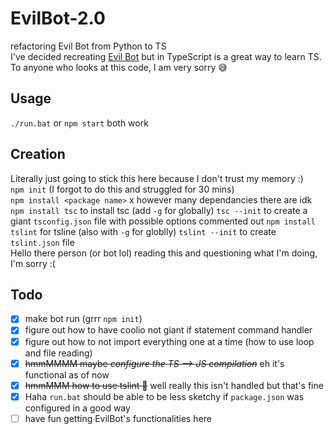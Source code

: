# EvilBot-2.0
refactoring Evil Bot from Python to TS  
I've decided recreating [Evil Bot](https://github.com/vivian-dai/EvilBot) but in TypeScript is a great way to learn TS. To anyone who looks at this code, I am very sorry 😅

## Usage
`./run.bat` or `npm start` both work

## Creation
Literally just going to stick this here because I don't trust my memory :)  
`npm init` (I forgot to do this and struggled for 30 mins)  
`npm install <package name>` x however many dependancies there are idk  
`npm install tsc` to install tsc (add `-g` for globally)
`tsc --init` to create a giant `tsconfig.json` file with possible options commented out
`npm install tslint` for tsline (also with `-g` for globlly)
`tslint --init` to create `tslint.json` file  
Hello there person (or bot lol) reading this and questioning what I'm doing, I'm sorry :(

## Todo
- [X] make bot run (grrr `npm init`)
- [X] figure out how to have coolio not giant if statement command handler
- [X] figure out how to not import everything one at a time (how to use loop and file reading)
- [X] ~~hmmMMMM maybe *configure the TS --> JS compilation*~~ eh it's functional as of now
- [X] ~~hmmMMM how to use tslint 🤔~~ well really this isn't handled but that's fine
- [X] Haha `run.bat` should be able to be less sketchy if `package.json` was configured in a good way
- [ ] have fun getting EvilBot's functionalities here
